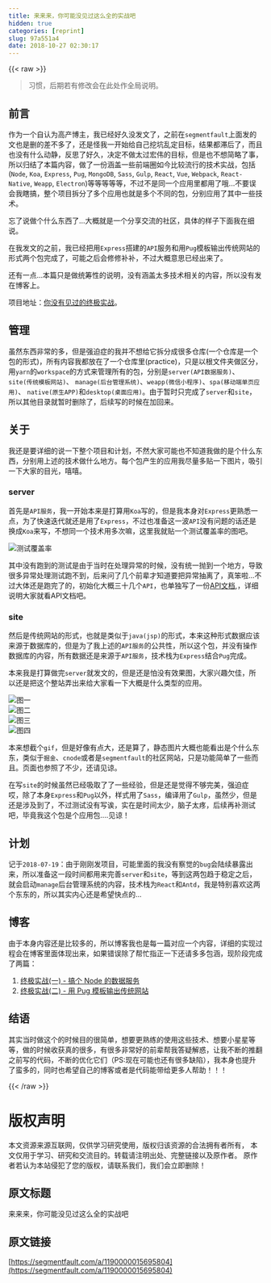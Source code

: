 ```yaml
---
title: 来来来，你可能没见过这么全的实战吧
hidden: true
categories: [reprint]
slug: 97a551a4
date: 2018-10-27 02:30:17
---
```


{{< raw >}}
<blockquote>&#x4E60;&#x60EF;&#xFF0C;&#x540E;&#x671F;&#x82E5;&#x6709;&#x4FEE;&#x6539;&#x4F1A;&#x5728;&#x6B64;&#x5904;&#x4F5C;&#x5168;&#x5C40;&#x8BF4;&#x660E;&#x3002;</blockquote><h2 id="articleHeader0">&#x524D;&#x8A00;</h2><p>&#x4F5C;&#x4E3A;&#x4E00;&#x4E2A;&#x81EA;&#x8BA4;&#x4E3A;&#x9AD8;&#x4EA7;&#x535A;&#x4E3B;&#xFF0C;&#x6211;&#x5DF2;&#x7ECF;&#x597D;&#x4E45;&#x6CA1;&#x53D1;&#x6587;&#x4E86;&#xFF0C;&#x4E4B;&#x524D;&#x5728;<code>segmentfault</code>&#x4E0A;&#x9762;&#x53D1;&#x7684;&#x6587;&#x4E5F;&#x662F;&#x5220;&#x7684;&#x5DEE;&#x4E0D;&#x591A;&#x4E86;&#xFF0C;&#x8FD8;&#x662F;&#x602A;&#x6211;&#x4E00;&#x5F00;&#x59CB;&#x7ED9;&#x81EA;&#x5DF1;&#x6316;&#x5751;&#x4E71;&#x5B9A;&#x76EE;&#x6807;&#xFF0C;&#x7ED3;&#x679C;&#x90FD;&#x6EDE;&#x540E;&#x4E86;&#xFF0C;&#x800C;&#x4E14;&#x4E5F;&#x6CA1;&#x6709;&#x4EC0;&#x4E48;&#x52A8;&#x9759;&#xFF0C;&#x53CD;&#x601D;&#x4E86;&#x597D;&#x4E45;&#xFF0C;&#x51B3;&#x5B9A;&#x4E0D;&#x505A;&#x592A;&#x8FC7;&#x5B8F;&#x4F1F;&#x7684;&#x76EE;&#x6807;&#xFF0C;&#x4F46;&#x662F;&#x4E5F;&#x4E0D;&#x60F3;&#x7B80;&#x7565;&#x4E86;&#x4E8B;&#xFF0C;&#x6240;&#x4EE5;&#x5F52;&#x7ED3;&#x4E86;&#x672C;&#x7BC7;&#x5185;&#x5BB9;&#xFF0C;&#x505A;&#x4E86;&#x4E00;&#x4EFD;&#x6DB5;&#x76D6;&#x4E00;&#x4E9B;&#x524D;&#x7AEF;&#x5708;&#x5982;&#x4ECA;&#x6BD4;&#x8F83;&#x6D41;&#x884C;&#x7684;&#x6280;&#x672F;&#x5B9E;&#x6218;&#xFF0C;&#x5305;&#x62EC;(<code>Node</code>, <code>Koa</code>, <code>Express</code>, <code>Pug</code>, <code>MongoDB</code>, <code>Sass</code>, <code>Gulp</code>, <code>React</code>, <code>Vue</code>, <code>Webpack</code>, <code>React-Native</code>, <code>Weapp</code>, <code>Electron</code>)&#x7B49;&#x7B49;&#x7B49;&#x7B49;&#x7B49;&#xFF0C;&#x4E0D;&#x8FC7;&#x4E0D;&#x662F;&#x540C;&#x4E00;&#x4E2A;&#x5E94;&#x7528;&#x91CC;&#x90FD;&#x7528;&#x4E86;&#x54E6;...&#x4E0D;&#x8981;&#x8BEF;&#x4F1A;&#x6211;&#x778E;&#x641E;&#xFF0C;&#x6574;&#x4E2A;&#x9879;&#x76EE;&#x62C6;&#x5206;&#x4E86;&#x591A;&#x4E2A;&#x5E94;&#x7528;&#x4E5F;&#x5C31;&#x662F;&#x591A;&#x4E2A;&#x4E0D;&#x540C;&#x7684;&#x5305;&#xFF0C;&#x5206;&#x522B;&#x5E94;&#x7528;&#x4E86;&#x5176;&#x4E2D;&#x4E00;&#x4E9B;&#x6280;&#x672F;&#x3002;</p><p>&#x5FD8;&#x4E86;&#x8BF4;&#x505A;&#x4E2A;&#x4EC0;&#x4E48;&#x4E1C;&#x897F;&#x4E86;...&#x5927;&#x6982;&#x5C31;&#x662F;&#x4E00;&#x4E2A;&#x5206;&#x4EAB;&#x4EA4;&#x6D41;&#x7684;&#x793E;&#x533A;&#xFF0C;&#x5177;&#x4F53;&#x7684;&#x6837;&#x5B50;&#x4E0B;&#x9762;&#x6211;&#x5728;&#x7EC6;&#x8BF4;&#x3002;</p><p>&#x5728;&#x6211;&#x53D1;&#x6587;&#x7684;&#x4E4B;&#x524D;&#xFF0C;&#x6211;&#x5DF2;&#x7ECF;&#x628A;&#x7528;<code>Express</code>&#x642D;&#x5EFA;&#x7684;<code>API</code>&#x670D;&#x52A1;&#x548C;&#x7528;<code>Pug</code>&#x6A21;&#x677F;&#x8F93;&#x51FA;&#x4F20;&#x7EDF;&#x7F51;&#x7AD9;&#x7684;&#x5F62;&#x5F0F;&#x4E24;&#x4E2A;&#x5305;&#x5B8C;&#x6210;&#x4E86;&#xFF0C;&#x53EF;&#x80FD;&#x4E4B;&#x540E;&#x4F1A;&#x4FEE;&#x4FEE;&#x8865;&#x8865;&#xFF0C;&#x4E0D;&#x8FC7;&#x5927;&#x6982;&#x610F;&#x601D;&#x5DF2;&#x7ECF;&#x51FA;&#x6765;&#x4E86;&#x3002;</p><p>&#x8FD8;&#x6709;&#x4E00;&#x70B9;...&#x672C;&#x7BC7;&#x53EA;&#x662F;&#x505A;&#x7EDF;&#x7B79;&#x6027;&#x7684;&#x8BF4;&#x660E;&#xFF0C;&#x6CA1;&#x6709;&#x6DB5;&#x76D6;&#x592A;&#x591A;&#x6280;&#x672F;&#x76F8;&#x5173;&#x7684;&#x5185;&#x5BB9;&#xFF0C;&#x6240;&#x4EE5;&#x6CA1;&#x6709;&#x53D1;&#x5728;&#x535A;&#x5BA2;&#x4E0A;&#x3002;</p><p>&#x9879;&#x76EE;&#x5730;&#x5740;&#xFF1A;<a href="https://github.com/mintsweet/practice" rel="nofollow noreferrer" target="_blank">&#x4F60;&#x6CA1;&#x6709;&#x89C1;&#x8FC7;&#x7684;&#x7EC8;&#x6781;&#x5B9E;&#x6218;</a>&#x3002;</p><h2 id="articleHeader1">&#x7BA1;&#x7406;</h2><p>&#x867D;&#x7136;&#x4E1C;&#x897F;&#x975E;&#x5E38;&#x7684;&#x591A;&#xFF0C;&#x4F46;&#x662F;&#x5F3A;&#x8FEB;&#x75C7;&#x7684;&#x6211;&#x5E76;&#x4E0D;&#x60F3;&#x7ED9;&#x5B83;&#x62C6;&#x5206;&#x6210;&#x5F88;&#x591A;&#x4ED3;&#x5E93;(&#x4E00;&#x4E2A;&#x4ED3;&#x5E93;&#x662F;&#x4E00;&#x4E2A;&#x5305;&#x7684;&#x5F62;&#x5F0F;)&#xFF0C;&#x6240;&#x6709;&#x5185;&#x5BB9;&#x6211;&#x90FD;&#x653E;&#x5728;&#x4E86;&#x4E00;&#x4E2A;&#x4ED3;&#x5E93;&#x91CC;(practice)&#xFF0C;&#x53EA;&#x662F;&#x4EE5;&#x6839;&#x6587;&#x4EF6;&#x5939;&#x505A;&#x533A;&#x5206;&#xFF0C;&#x7528;<code>yarn</code>&#x7684;<code>workspace</code>&#x7684;&#x65B9;&#x5F0F;&#x6765;&#x7BA1;&#x7406;&#x6240;&#x6709;&#x7684;&#x5305;&#xFF0C;&#x5206;&#x522B;&#x662F;<code>server(API&#x6570;&#x636E;&#x670D;&#x52A1;)</code>&#x3001;<code>site(&#x4F20;&#x7EDF;&#x6A21;&#x677F;&#x7F51;&#x7AD9;)</code>&#x3001; <code>manage(&#x540E;&#x53F0;&#x7BA1;&#x7406;&#x7CFB;&#x7EDF;)</code>&#x3001;<code>weapp(&#x5FAE;&#x4FE1;&#x5C0F;&#x7A0B;&#x5E8F;)</code>&#x3001;<code>spa(&#x79FB;&#x52A8;&#x7AEF;&#x5355;&#x9875;&#x5E94;&#x7528;)</code>&#x3001; <code>native(&#x539F;&#x751F;APP)</code>&#x548C;<code>desktop(&#x684C;&#x9762;&#x5E94;&#x7528;)</code>&#x3002;&#x7531;&#x4E8E;&#x6682;&#x65F6;&#x53EA;&#x5B8C;&#x6210;&#x4E86;<code>server</code>&#x548C;<code>site</code>&#xFF0C;&#x6240;&#x4EE5;&#x5176;&#x4ED6;&#x76EE;&#x5F55;&#x5C31;&#x6682;&#x65F6;&#x5220;&#x9664;&#x4E86;&#xFF0C;&#x540E;&#x7EED;&#x5199;&#x7684;&#x65F6;&#x5019;&#x5728;&#x52A0;&#x56DE;&#x6765;&#x3002;</p><h2 id="articleHeader2">&#x5173;&#x4E8E;</h2><p>&#x6211;&#x8FD8;&#x662F;&#x8981;&#x8BE6;&#x7EC6;&#x7684;&#x8BF4;&#x4E00;&#x4E0B;&#x6574;&#x4E2A;&#x9879;&#x76EE;&#x548C;&#x8BA1;&#x5212;&#xFF0C;&#x4E0D;&#x7136;&#x5927;&#x5BB6;&#x53EF;&#x80FD;&#x4E5F;&#x4E0D;&#x77E5;&#x9053;&#x6211;&#x505A;&#x7684;&#x662F;&#x4E2A;&#x4EC0;&#x4E48;&#x4E1C;&#x897F;&#xFF0C;&#x5206;&#x522B;&#x7528;&#x4E0A;&#x8FF0;&#x7684;&#x6280;&#x672F;&#x505A;&#x4EC0;&#x4E48;&#x5730;&#x65B9;&#x3002;&#x6BCF;&#x4E2A;&#x5305;&#x4EA7;&#x751F;&#x7684;&#x5E94;&#x7528;&#x6211;&#x5C3D;&#x91CF;&#x591A;&#x8D34;&#x4E00;&#x4E0B;&#x56FE;&#x7247;&#xFF0C;&#x5438;&#x5F15;&#x4E00;&#x4E0B;&#x5927;&#x5BB6;&#x7684;&#x76EE;&#x5149;&#xFF0C;&#x563B;&#x563B;&#x3002;</p><h3 id="articleHeader3">server</h3><p>&#x9996;&#x5148;&#x662F;<code>API&#x670D;&#x52A1;</code>&#xFF0C;&#x6211;&#x4E00;&#x5F00;&#x59CB;&#x672C;&#x6765;&#x662F;&#x6253;&#x7B97;&#x7528;<code>Koa</code>&#x5199;&#x7684;&#xFF0C;&#x4F46;&#x662F;&#x6211;&#x672C;&#x8EAB;&#x5BF9;<code>Express</code>&#x66F4;&#x719F;&#x6089;&#x4E00;&#x70B9;&#xFF0C;&#x4E3A;&#x4E86;&#x5FEB;&#x901F;&#x8FED;&#x4EE3;&#x5C31;&#x8FD8;&#x662F;&#x7528;&#x4E86;<code>Express</code>&#xFF0C;&#x4E0D;&#x8FC7;&#x4E5F;&#x51C6;&#x5907;&#x8FD9;&#x4E00;&#x6CE2;<code>API</code>&#x6CA1;&#x6709;&#x95EE;&#x9898;&#x7684;&#x8BDD;&#x8FD8;&#x662F;&#x6362;&#x6210;<code>Koa</code>&#x6765;&#x5199;&#xFF0C;&#x4E0D;&#x60F3;&#x540C;&#x4E00;&#x4E2A;&#x6280;&#x672F;&#x7528;&#x591A;&#x6B21;&#x561B;&#xFF0C;&#x8FD9;&#x91CC;&#x6211;&#x5C31;&#x8D34;&#x4E00;&#x4E2A;&#x6D4B;&#x8BD5;&#x8986;&#x76D6;&#x7387;&#x7684;&#x56FE;&#x5427;&#x3002;</p><p><span class="img-wrap"><img data-src="/img/remote/1460000015695807?w=1920&amp;h=534" src="https://static.alili.tech/img/remote/1460000015695807?w=1920&amp;h=534" alt="&#x6D4B;&#x8BD5;&#x8986;&#x76D6;&#x7387;" title="&#x6D4B;&#x8BD5;&#x8986;&#x76D6;&#x7387;" style="cursor:pointer;display:inline"></span></p><p>&#x5176;&#x4E2D;&#x6CA1;&#x6709;&#x8DD1;&#x5230;&#x7684;&#x6D4B;&#x8BD5;&#x662F;&#x7531;&#x4E8E;&#x5F53;&#x65F6;&#x5728;&#x5904;&#x7406;&#x5F02;&#x5E38;&#x7684;&#x65F6;&#x5019;&#xFF0C;&#x6CA1;&#x6709;&#x7EDF;&#x4E00;&#x629B;&#x5230;&#x4E00;&#x4E2A;&#x5730;&#x65B9;&#xFF0C;&#x5BFC;&#x81F4;&#x5F88;&#x591A;&#x5F02;&#x5E38;&#x5904;&#x7406;&#x6D4B;&#x8BD5;&#x8DD1;&#x4E0D;&#x5230;&#xFF0C;&#x540E;&#x6765;&#x95EE;&#x4E86;&#x51E0;&#x4E2A;&#x524D;&#x8F88;&#x624D;&#x77E5;&#x9053;&#x8981;&#x628A;&#x5F02;&#x5E38;&#x62BD;&#x79BB;&#x4E86;&#xFF0C;&#x771F;&#x7B28;&#x5566;...&#x4E0D;&#x8FC7;&#x5927;&#x4F53;&#x8FD8;&#x662F;&#x8DD1;&#x5B8C;&#x4E86;&#x7684;&#xFF0C;&#x521D;&#x59CB;&#x5316;&#x5927;&#x6982;&#x4E09;&#x5341;&#x51E0;&#x4E2A;<code>API</code>&#xFF0C;&#x4E5F;&#x5355;&#x72EC;&#x5199;&#x4E86;&#x4E00;&#x4EFD;<a href="https://github.com/mintsweet/practice/blob/master/API.md" rel="nofollow noreferrer" target="_blank">API&#x6587;&#x6863;</a>,&#xFF0C;&#x8BE6;&#x7EC6;&#x8BF4;&#x660E;&#x5927;&#x5BB6;&#x5C31;&#x770B;API&#x6587;&#x6863;&#x5427;&#x3002;</p><h3 id="articleHeader4">site</h3><p>&#x7136;&#x540E;&#x662F;&#x4F20;&#x7EDF;&#x7F51;&#x7AD9;&#x7684;&#x5F62;&#x5F0F;&#xFF0C;&#x4E5F;&#x5C31;&#x662F;&#x7C7B;&#x4F3C;&#x4E8E;<code>java(jsp)</code>&#x7684;&#x5F62;&#x5F0F;&#xFF0C;&#x672C;&#x6765;&#x8FD9;&#x79CD;&#x5F62;&#x5F0F;&#x6570;&#x636E;&#x5E94;&#x8BE5;&#x6765;&#x6E90;&#x4E8E;&#x6570;&#x636E;&#x5E93;&#x7684;&#xFF0C;&#x4F46;&#x662F;&#x4E3A;&#x4E86;&#x6211;&#x4E0A;&#x8FF0;&#x7684;<code>API&#x670D;&#x52A1;</code>&#x7684;&#x516C;&#x5171;&#x6027;&#xFF0C;&#x6240;&#x4EE5;&#x8FD9;&#x4E2A;&#x5305;&#xFF0C;&#x5E76;&#x6CA1;&#x6709;&#x64CD;&#x4F5C;&#x6570;&#x636E;&#x5E93;&#x7684;&#x5185;&#x5BB9;&#xFF0C;&#x6240;&#x6709;&#x6570;&#x636E;&#x8FD8;&#x662F;&#x6765;&#x6E90;&#x4E8E;<code>API&#x670D;&#x52A1;</code>&#xFF0C;&#x6280;&#x672F;&#x6808;&#x4E3A;<code>Express</code>&#x7ED3;&#x5408;<code>Pug</code>&#x5B8C;&#x6210;&#x3002;</p><p>&#x672C;&#x6765;&#x6211;&#x662F;&#x6253;&#x7B97;&#x505A;&#x5B8C;<code>server</code>&#x5C31;&#x53D1;&#x6587;&#x7684;&#xFF0C;&#x4F46;&#x662F;&#x8FD8;&#x662F;&#x6015;&#x6CA1;&#x6709;&#x6548;&#x679C;&#x56FE;&#xFF0C;&#x5927;&#x5BB6;&#x5174;&#x8DA3;&#x6B20;&#x4F73;&#xFF0C;&#x6240;&#x4EE5;&#x8FD8;&#x662F;&#x628A;&#x8FD9;&#x4E2A;&#x6574;&#x7AD9;&#x5F04;&#x51FA;&#x6765;&#x7ED9;&#x5927;&#x5BB6;&#x770B;&#x4E00;&#x4E0B;&#x5927;&#x6982;&#x662F;&#x4EC0;&#x4E48;&#x7C7B;&#x578B;&#x7684;&#x5E94;&#x7528;&#x3002;</p><p><span class="img-wrap"><img data-src="/img/remote/1460000015695808?w=1920&amp;h=1030" src="https://static.alili.tech/img/remote/1460000015695808?w=1920&amp;h=1030" alt="&#x56FE;&#x4E00;" title="&#x56FE;&#x4E00;" style="cursor:pointer;display:inline"></span><br><span class="img-wrap"><img data-src="/img/remote/1460000015695809?w=1920&amp;h=1030" src="https://static.alili.tech/img/remote/1460000015695809?w=1920&amp;h=1030" alt="&#x56FE;&#x4E8C;" title="&#x56FE;&#x4E8C;" style="cursor:pointer;display:inline"></span><br><span class="img-wrap"><img data-src="/img/remote/1460000015695810" src="https://static.alili.tech/img/remote/1460000015695810" alt="&#x56FE;&#x4E09;" title="&#x56FE;&#x4E09;" style="cursor:pointer;display:inline"></span><br><span class="img-wrap"><img data-src="/img/remote/1460000015695811?w=1920&amp;h=1030" src="https://static.alili.tech/img/remote/1460000015695811?w=1920&amp;h=1030" alt="&#x56FE;&#x56DB;" title="&#x56FE;&#x56DB;" style="cursor:pointer;display:inline"></span></p><p>&#x672C;&#x6765;&#x60F3;&#x622A;&#x4E2A;<code>gif</code>&#xFF0C;&#x4F46;&#x662F;&#x597D;&#x50CF;&#x6709;&#x70B9;&#x5927;&#xFF0C;&#x8FD8;&#x662F;&#x7B97;&#x4E86;&#xFF0C;&#x9759;&#x6001;&#x56FE;&#x7247;&#x5927;&#x6982;&#x4E5F;&#x80FD;&#x770B;&#x51FA;&#x662F;&#x4E2A;&#x4EC0;&#x4E48;&#x4E1C;&#x4E1C;&#xFF0C;&#x7C7B;&#x4F3C;&#x4E8E;<code>&#x6398;&#x91D1;</code>&#x3001;<code>cnode</code>&#x6216;&#x8005;&#x662F;<code>segmentfault</code>&#x7684;&#x793E;&#x533A;&#x7F51;&#x7AD9;&#xFF0C;&#x53EA;&#x662F;&#x529F;&#x80FD;&#x7B80;&#x5355;&#x4E86;&#x4E00;&#x4E9B;&#x800C;&#x4E14;&#x3002;&#x9875;&#x9762;&#x4E5F;&#x53C2;&#x7167;&#x4E86;&#x4E0D;&#x5C11;&#xFF0C;&#x8FD8;&#x8BF7;&#x89C1;&#x8C05;&#x3002;</p><p>&#x5728;&#x5199;<code>site</code>&#x7684;&#x65F6;&#x5019;&#x867D;&#x7136;&#x5DF2;&#x7ECF;&#x5438;&#x53D6;&#x4E86;&#x4E86;&#x4E00;&#x4E9B;&#x7ECF;&#x9A8C;&#xFF0C;&#x4F46;&#x662F;&#x8FD8;&#x662F;&#x89C9;&#x5F97;&#x4E0D;&#x591F;&#x5B8C;&#x7F8E;&#xFF0C;&#x5F3A;&#x8FEB;&#x75C7;&#x54CE;&#xFF0C;&#x9664;&#x4E86;&#x672C;&#x8EAB;<code>Express</code>&#x548C;<code>Pug</code>&#x4EE5;&#x5916;&#xFF0C;&#x6837;&#x5F0F;&#x7528;&#x4E86;<code>Sass</code>&#xFF0C;&#x7F16;&#x8BD1;&#x7528;&#x4E86;<code>Gulp</code>&#xFF0C;&#x867D;&#x7136;&#x5C11;&#xFF0C;&#x4F46;&#x662F;&#x8FD8;&#x662F;&#x6D89;&#x53CA;&#x5230;&#x4E86;&#xFF0C;&#x4E0D;&#x8FC7;&#x6D4B;&#x8BD5;&#x6CA1;&#x6709;&#x5199;&#x8BF6;&#xFF0C;&#x5B9E;&#x5728;&#x662F;&#x65F6;&#x95F4;&#x592A;&#x5C11;&#xFF0C;&#x8111;&#x5B50;&#x592A;&#x75BC;&#xFF0C;&#x540E;&#x7EED;&#x518D;&#x8865;&#x6D4B;&#x8BD5;&#x5427;&#xFF0C;&#x6BD5;&#x7ADF;&#x6211;&#x8FD9;&#x4E2A;&#x5305;&#x662F;&#x4E2A;&#x5E94;&#x7528;&#x5305;....&#x89C1;&#x8C05;&#xFF01;</p><h2 id="articleHeader5">&#x8BA1;&#x5212;</h2><p>&#x8BB0;&#x4E8E;<code>2018-07-19</code>&#xFF1A;&#x7531;&#x4E8E;&#x521A;&#x521A;&#x53D1;&#x9879;&#x76EE;&#xFF0C;&#x53EF;&#x80FD;&#x91CC;&#x9762;&#x7684;&#x6211;&#x6CA1;&#x6709;&#x5BDF;&#x89C9;&#x7684;<code>bug</code>&#x4F1A;&#x9646;&#x7EED;&#x66B4;&#x9732;&#x51FA;&#x6765;&#xFF0C;&#x6240;&#x4EE5;&#x51C6;&#x5907;&#x8FD9;&#x4E00;&#x6BB5;&#x65F6;&#x95F4;&#x90FD;&#x7528;&#x6765;&#x5B8C;&#x5584;<code>server</code>&#x548C;<code>site</code>&#xFF0C;&#x7B49;&#x5230;&#x8FD9;&#x4E24;&#x5305;&#x8D8B;&#x4E8E;&#x7A33;&#x5B9A;&#x4E4B;&#x540E;&#xFF0C;&#x5C31;&#x4F1A;&#x542F;&#x52A8;<code>manage</code>&#x540E;&#x53F0;&#x7BA1;&#x7406;&#x7CFB;&#x7EDF;&#x7684;&#x5185;&#x5BB9;&#xFF0C;&#x6280;&#x672F;&#x6808;&#x4E3A;<code>React</code>&#x548C;<code>Antd</code>&#xFF0C;&#x6211;&#x662F;&#x7279;&#x522B;&#x559C;&#x6B22;&#x8FD9;&#x4E24;&#x4E2A;&#x4E1C;&#x4E1C;&#x7684;&#xFF0C;&#x6240;&#x4EE5;&#x5176;&#x5B9E;&#x5185;&#x5FC3;&#x8FD8;&#x662F;&#x5E0C;&#x671B;&#x5FEB;&#x70B9;&#x7684;...</p><h2 id="articleHeader6">&#x535A;&#x5BA2;</h2><p>&#x7531;&#x4E8E;&#x672C;&#x8EAB;&#x5185;&#x5BB9;&#x8FD8;&#x662F;&#x6BD4;&#x8F83;&#x591A;&#x7684;&#xFF0C;&#x6240;&#x4EE5;&#x535A;&#x5BA2;&#x6211;&#x4E5F;&#x662F;&#x6BCF;&#x4E00;&#x7BC7;&#x5BF9;&#x5E94;&#x4E00;&#x4E2A;&#x5185;&#x5BB9;&#xFF0C;&#x8BE6;&#x7EC6;&#x7684;&#x5B9E;&#x73B0;&#x8FC7;&#x7A0B;&#x4F1A;&#x5728;&#x535A;&#x5BA2;&#x91CC;&#x9762;&#x4F53;&#x73B0;&#x51FA;&#x6765;&#xFF0C;&#x5982;&#x679C;&#x9519;&#x8BEF;&#x9664;&#x4E86;&#x5E2E;&#x5FD9;&#x6307;&#x6B63;&#x4E00;&#x4E0B;&#x8FD8;&#x8BF7;&#x591A;&#x591A;&#x5305;&#x6DB5;&#xFF0C;&#x73B0;&#x9636;&#x6BB5;&#x5B8C;&#x6210;&#x4E86;&#x4E24;&#x7BC7;&#xFF1A;</p><ol><li><a href="https://github.com/mintsweet/blog/issues/2" rel="nofollow noreferrer" target="_blank">&#x7EC8;&#x6781;&#x5B9E;&#x6218;(&#x4E00;) - &#x641E;&#x4E2A; Node &#x7684;&#x6570;&#x636E;&#x670D;&#x52A1;</a></li><li><a href="https://github.com/mintsweet/blog/issues/3" rel="nofollow noreferrer" target="_blank">&#x7EC8;&#x6781;&#x5B9E;&#x6218;(&#x4E8C;) - &#x7528; Pug &#x6A21;&#x677F;&#x8F93;&#x51FA;&#x4F20;&#x7EDF;&#x7F51;&#x7AD9;</a></li></ol><h2 id="articleHeader7">&#x7ED3;&#x8BED;</h2><p>&#x5176;&#x5B9E;&#x5F53;&#x65F6;&#x505A;&#x8FD9;&#x4E2A;&#x7684;&#x65F6;&#x5019;&#x76EE;&#x7684;&#x5F88;&#x7B80;&#x5355;&#xFF0C;&#x60F3;&#x8981;&#x66F4;&#x719F;&#x7EC3;&#x7684;&#x4F7F;&#x7528;&#x8FD9;&#x4E9B;&#x6280;&#x672F;&#x3001;&#x60F3;&#x8981;&#x5C0F;&#x661F;&#x661F;&#x7B49;&#x7B49;&#xFF0C;&#x505A;&#x7684;&#x65F6;&#x5019;&#x6536;&#x83B7;&#x771F;&#x7684;&#x5F88;&#x591A;&#xFF0C;&#x6709;&#x5F88;&#x591A;&#x975E;&#x5E38;&#x597D;&#x7684;&#x524D;&#x8F88;&#x5E2E;&#x6211;&#x7B54;&#x7591;&#x89E3;&#x60D1;&#xFF0C;&#x8BA9;&#x6211;&#x4E0D;&#x65AD;&#x7684;&#x63A8;&#x7FFB;&#x4E4B;&#x524D;&#x5199;&#x7684;&#x4EE3;&#x7801;&#xFF0C;&#x4E0D;&#x65AD;&#x7684;&#x4F18;&#x5316;&#x5B83;&#x4EEC;&#xFF08;PS:&#x73B0;&#x5728;&#x53EF;&#x80FD;&#x4E5F;&#x8FD8;&#x6709;&#x5F88;&#x591A;&#x7F3A;&#x9677;&#xFF09;&#xFF0C;&#x6211;&#x672C;&#x8EAB;&#x4E5F;&#x63D0;&#x5347;&#x4E86;&#x86EE;&#x591A;&#x7684;&#xFF0C;&#x540C;&#x65F6;&#x4E5F;&#x5E0C;&#x671B;&#x81EA;&#x5DF1;&#x7684;&#x535A;&#x5BA2;&#x6216;&#x8005;&#x662F;&#x4EE3;&#x7801;&#x80FD;&#x5E26;&#x7ED9;&#x66F4;&#x591A;&#x4EBA;&#x5E2E;&#x52A9;&#xFF01;&#xFF01;&#xFF01;</p>
{{< /raw >}}

# 版权声明
本文资源来源互联网，仅供学习研究使用，版权归该资源的合法拥有者所有，
本文仅用于学习、研究和交流目的。转载请注明出处、完整链接以及原作者。
原作者若认为本站侵犯了您的版权，请联系我们，我们会立即删除！

## 原文标题
来来来，你可能没见过这么全的实战吧

## 原文链接
[https://segmentfault.com/a/1190000015695804](https://segmentfault.com/a/1190000015695804)

